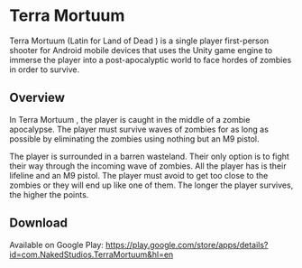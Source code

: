 # Terra Mortuum

Terra Mortuum  (Latin for  Land of Dead ) is a single player first-person shooter for Android mobile devices that uses the Unity game engine to immerse the player into a post-apocalyptic world to face hordes of zombies in order to survive.

## Overview

In  Terra Mortuum , the player is caught in the middle of a zombie apocalypse. The player must survive waves of zombies for as long as possible by eliminating the zombies using nothing but an M9 pistol.

The player is surrounded in a barren wasteland. Their only option is to fight their way through the incoming wave of zombies. All the player has is their lifeline and an M9 pistol. The player must avoid to get too close to the zombies or they will end up like one of them. The longer the player survives, the higher the points.

## Download

Available on Google Play: https://play.google.com/store/apps/details?id=com.NakedStudios.TerraMortuum&hl=en
